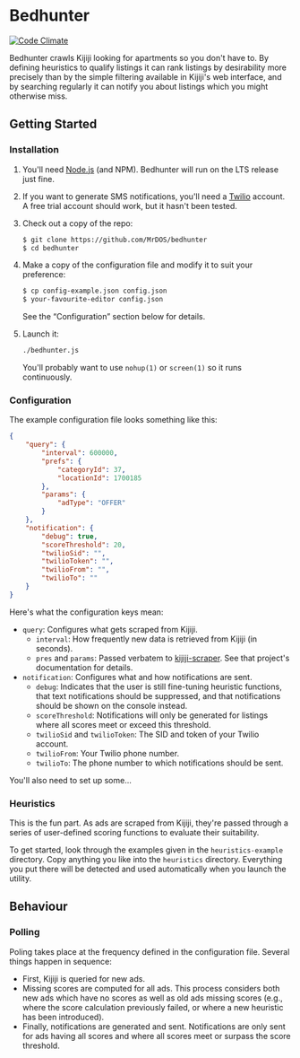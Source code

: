 <!--

This document is written
using Semantic Linefeeds.
See http://rhodesmill.org/brandon/2012/one-sentence-per-line/
for an explanation
of why linebreaks are
the way they are.)

-->

# Bedhunter

[![Code Climate](https://codeclimate.com/github/MrDOS/bedhunter/badges/gpa.svg)](https://codeclimate.com/github/MrDOS/bedhunter)

Bedhunter crawls Kijiji
looking for apartments
so you don't have to.
By defining heuristics
to qualify listings
it can rank listings
by desirability
more precisely
than by the simple filtering available
in Kijiji's web interface,
and by searching regularly
it can notify you about listings
which you might otherwise miss.

## Getting Started

### Installation

1. You'll need [Node.js](https://nodejs.org/en/) (and NPM).
    Bedhunter will run
    on the LTS release
    just fine.
2. If you want to generate SMS notifications,
    you'll need a [Twilio](https://www.twilio.com/) account.
    A free trial account should work,
    but it hasn't been tested.
3. Check out a copy
    of the repo:

    ```sh
    $ git clone https://github.com/MrDOS/bedhunter
    $ cd bedhunter
    ```

4. Make a copy of the configuration file
    and modify it
    to suit your preference:

    ```sh
    $ cp config-example.json config.json
    $ your-favourite-editor config.json
    ```

    See the “Configuration” section below
    for details.
5. Launch it:

    ```sh
    ./bedhunter.js
    ```

    You'll probably want
    to use `nohup(1)` or `screen(1)`
    so it runs continuously.

### Configuration

The example configuration file
looks something like this:

```json
{
    "query": {
        "interval": 600000,
        "prefs": {
            "categoryId": 37,
            "locationId": 1700185
        },
        "params": {
            "adType": "OFFER"
        }
    },
    "notification": {
        "debug": true,
        "scoreThreshold": 20,
        "twilioSid": "",
        "twilioToken": "",
        "twilioFrom": "",
        "twilioTo": ""
    }
}
```

Here's what the configuration keys mean:

* `query`: Configures what gets scraped
    from Kijiji.
    * `interval`: How frequently new data is retrieved
        from Kijiji (in seconds).
    * `pres` and `params`: Passed verbatem
        to [kijiji-scraper](https://github.com/mwpenny/kijiji-scraper).
        See that project's documentation
        for details.
* `notification`: Configures what and how notifications
    are sent.
    * `debug`: Indicates that the user
        is still fine-tuning heuristic functions,
        that text notifications
        should be suppressed,
        and that notifications
        should be shown on the console instead.
    * `scoreThreshold`: Notifications will only be generated
        for listings where all scores
        meet or exceed this threshold.
    * `twilioSid` and `twilioToken`: The SID and token
        of your Twilio account.
    * `twilioFrom`: Your Twilio phone number.
    * `twilioTo`: The phone number to which notifications
        should be sent.

You'll also need to set up
some...

### Heuristics

This is
the fun part.
As ads are scraped
from Kijiji,
they're passed through a series
of user-defined scoring functions
to evaluate their suitability.

To get started,
look through the examples given
in the `heuristics-example` directory.
Copy anything you like
into the `heuristics` directory.
Everything you put there
will be detected and used automatically
when you launch the utility.

## Behaviour

### Polling

Poling takes place
at the frequency defined
in the configuration file.
Several things happen
in sequence:

* First, Kijiji is queried
    for new ads.
* Missing scores are computed
    for all ads.
    This process considers
    both new ads which have no scores
    as well as old ads missing scores
    (e.g., where the score calculation
    previously failed,
    or where a new heuristic
    has been introduced).
* Finally, notifications
    are generated and sent.
    Notifications are only sent
    for ads having all scores
    and where all scores meet or surpass
    the score threshold.
